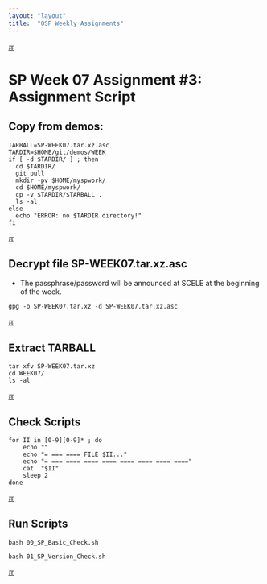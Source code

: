```yaml
---
layout: "layout"
title:  "OSP Weekly Assignments"
---
```


[&#x213C;](#idxXXX)<br id="idx000">
# SP Week 07 Assignment #3: Assignment Script

## Copy from demos:

```
TARBALL=SP-WEEK07.tar.xz.asc
TARDIR=$HOME/git/demos/WEEK
if [ -d $TARDIR/ ] ; then
  cd $TARDIR/
  git pull
  mkdir -pv $HOME/myspwork/
  cd $HOME/myspwork/
  cp -v $TARDIR/$TARBALL .
  ls -al
else
  echo "ERROR: no $TARDIR directory!"
fi

```

[&#x213C;](#)<br id="idx001">
## Decrypt file SP-WEEK07.tar.xz.asc

* The passphrase/password will be announced at SCELE at the beginning of the week.

```
gpg -o SP-WEEK07.tar.xz -d SP-WEEK07.tar.xz.asc

```

[&#x213C;](#)<br id="idx002">
## Extract TARBALL
```
tar xfv SP-WEEK07.tar.xz
cd WEEK07/
ls -al

```

[&#x213C;](#)<br id="idx003">
## Check Scripts
```
for II in [0-9][0-9]* ; do
    echo ""
    echo "= === ==== FILE $II..."
    echo "= === ==== ==== ==== ==== ==== ==== ===="
    cat  "$II"
    sleep 2
done

```

[&#x213C;](#)<br id="idx005">
## Run Scripts

```
bash 00_SP_Basic_Check.sh

bash 01_SP_Version_Check.sh

```

[&#x213C;](#)<br id="idxXXX"><br>


